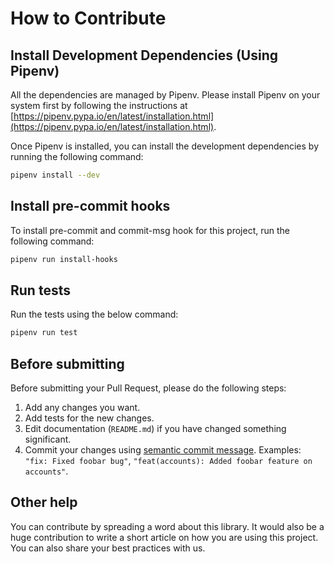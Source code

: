 # How to Contribute

## Install Development Dependencies (Using Pipenv)

All the dependencies are managed by Pipenv. Please install Pipenv on your system first by following the instructions at [https://pipenv.pypa.io/en/latest/installation.html](https://pipenv.pypa.io/en/latest/installation.html).

Once Pipenv is installed, you can install the development dependencies by running the following command:

```bash
pipenv install --dev
```

## Install pre-commit hooks

To install pre-commit and commit-msg hook for this project, run the following command:

```bash
pipenv run install-hooks
```

## Run tests

Run the tests using the below command:

```bash
pipenv run test
```

## Before submitting

Before submitting your Pull Request, please do the following steps:

1. Add any changes you want.
1. Add tests for the new changes.
1. Edit documentation (`README.md`) if you have changed something significant.
1. Commit your changes using [semantic commit message](https://seesparkbox.com/foundry/semantic_commit_messages).
   Examples: `"fix: Fixed foobar bug"`, `"feat(accounts): Added foobar feature on accounts"`.

## Other help

You can contribute by spreading a word about this library.
It would also be a huge contribution to write a short article on how you are using this project.
You can also share your best practices with us.
